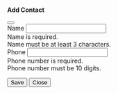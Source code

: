 <div class="modal-header">
  <h4 class="modal-title">Add Contact</h4>
  <button type="button" class="btn-close" aria-label="Close" (click)="close()"></button>
</div>
<div class="modal-body">
  <form [formGroup]="contactForm">
    <div class="mb-3">
      <label for="name" class="form-label">Name</label>
      <input
        type="text"
        id="name"
        class="form-control"
        formControlName="name"
        [class.is-invalid]="contactForm.get('name')?.invalid && contactForm.get('name')?.touched"
      />
      <div class="invalid-feedback" *ngIf="contactForm.get('name')?.hasError('required')">
        Name is required.
      </div>
      <div class="invalid-feedback" *ngIf="contactForm.get('name')?.hasError('minlength')">
        Name must be at least 3 characters.
      </div>
    </div>
    <div class="mb-3">
      <label for="phone" class="form-label">Phone</label>
      <input
        type="text"
        id="phone"
        class="form-control"
        formControlName="phone"
        [class.is-invalid]="contactForm.get('phone')?.invalid && contactForm.get('phone')?.touched"
      />
      <div class="invalid-feedback" *ngIf="contactForm.get('phone')?.hasError('required')">
        Phone number is required.
      </div>
      <div class="invalid-feedback" *ngIf="contactForm.get('phone')?.hasError('pattern')">
        Phone number must be 10 digits.
      </div>
    </div>
  </form>
</div>
<div class="modal-footer">
  <button type="button" class="btn btn-primary" (click)="saveContact()">Save</button>
  <button type="button" class="btn btn-secondary" (click)="close()">Close</button>
</div>
